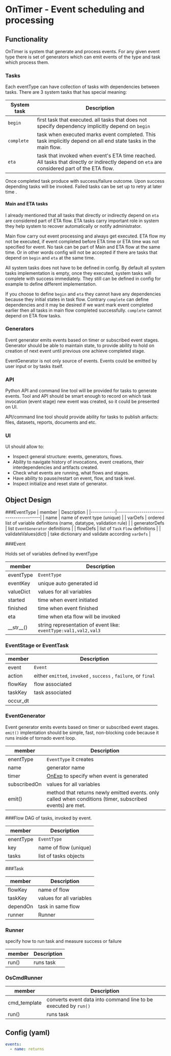 # OnTimer - Event scheduling and processing

## Functionality

OnTimer is system that generate and process events. For any given event type there is set of 
generators which can emit events of the type and task  which process them. 

### Tasks

Each eventType can have collection of tasks with dependencies between tasks. There are 3 system tasks that 
has special meaning:

| System task     | Description                            |
|------------|----------------------------------------|
| ``begin``  | first task that executed. all tasks that does not specify dependency implicitly depend on ```begin```    |
| ``complete``  | task when executed marks event completed. This task implicitly depend on all end state tasks in the  main flow.  |
| ``eta``  | task that invoked when event's ETA time reached. All tasks that directly or indirectly depend on ``eta`` are considered part of the ETA flow. |

Once completed task produce with success/failure outcome. Upon success depending tasks will be invoked. Failed tasks 
can be set up to retry at later time .

#### Main and ETA tasks

I already mentioned that all tasks that directly or indirectly depend on ``eta`` are considered part of ETA flow. 
ETA tasks carry important role in system they help system to recover automatically or notify administrator.

Main flow carry out event processing and always get executed. ETA flow my not be executed, if event completed 
before ETA time or ETA time was not specified for event. No task can be part of Main and ETA flow at the same 
time. Or in other words config will not be accepted if there are tasks that depend on ``begin`` and ``eta`` at 
the same time. 

All system tasks does not have to be defined in config. By default all system tasks implementation is empty, 
once they executed, system tasks will complete with success immediately. They still can be defined in config for example to define 
different implementation. 

If you choose to define ``begin`` and ``eta`` they cannot have any dependencies because they initial states in task flow. 
Contrary ``complete`` can define dependencies and it may be desired if we want mark event completed earlier then all tasks in 
main flow completed successfully. ``complete`` cannot depend on ETA flow tasks.
 
### Generators

Event generator emits events based on timer or subscribed event stages. Generator should be able to maintain state, 
to provide ability to hold on creation of next event until previous one achieve completed stage.

EventGenerator is not only source of events. Events could be emitted by user input or by tasks itself. 

### API
Python API and command line tool will be provided for tasks to generate events. Tool and API should be smart enough 
to record on which task invocation (event stage) new event was created, so it could be presented on UI.

API/command line tool should provide ability for tasks to publish arifacts: files, datasets, reports, documents and etc. 


### UI

UI should allow to:
  * Inspect general structure: events, generators, flows. 
  * Ability to navigate history of invocations, event creations, their interdependencies and artifacts created. 
  * Check what events are running, what flows and stages. 
  * Have ability to pause/restart on event, flow, and task level.
  * Inspect initialize and reset state of generator.
  
## Object Design

###EventType 
| member     | Description                            |
|------------|----------------------------------------|
| name       | name of event type (unique)            |
| varDefs    | ordered list of variable definitions (name, datatype, validation rule) |
| generatorDefs | list ```EventGenerator``` definitions |
| flowDefs | list of ```Task``` ```Flow``` definitions |
| validateValues(dict)   | take dictionary and validate according ```varDefs``` |
  
###Event

Holds set of variables defined by eventType

| member     | Description                            |
|------------|----------------------------------------|
| eventType  | ```EventType``` |
| eventKey   | unique auto generated id |
| valueDict  | values for all variables |
| started   | time when event initiated |
| finished   | time when event finished  |
| eta | time when eta flow will be invoked |
| \_\_str\_\_()   | string representation of event like: ```eventType:val1,val2,val3``` |

### EventStage or EventTask

| member     | Description                            |
|------------|----------------------------------------|
| event      | ```Event``` |
| action     | either ```emitted```, ```invoked``` , ```success``` , ```failure```, or ```final``` |
| flowKey    | flow associated |
| taskKey    | task associated |
| occur_dt   | |

### EventGenerator

Event generator emits events based on timer or subscribed event stages. ```emit()``` implentation should be simple, fast, non-blocking code because it runs inside of tornado event loop.

| member      | Description                            |
|------------|----------------------------------------|
| enentType | ```EventType``` it creates |
| name | generator name |
| timer      | [OnExp](OnExp.md) to specify when event is generated |
| subscribedOn  | values for all variables |
| emit()      | method that returns newly emitted events. only called when conditions (timer, subscribed events) are met. |

###Flow
  DAG of tasks, invoked by event.
  
| member    | Description                            |
|-----------|----------------------------------------|
| enentType | ```EventType``` |
| key       | name of flow   (unique)                |
| tasks     | list of tasks objects                  |
  
 
###Task

| member   | Description                            |
|----------|----------------------------------------|
| flowKey  | name of flow                           |
| taskKey  | values for all variables               |
| dependOn | task in same flow                      |
| runner   | Runner                                 | 


### Runner
specify how to run task and measure success or failure

| member    | Description                            |
|-----------|----------------------------------------|
| run()     | runs task                              |

### OsCmdRunner

| member       | Description |
|--------------|----------------------------------------|
| cmd_template | converts event data into command line to be executed by ```run()``` |
| run()        | runs task  |


## Config (yaml)
```yaml
events:
  - name: returns
```


 

